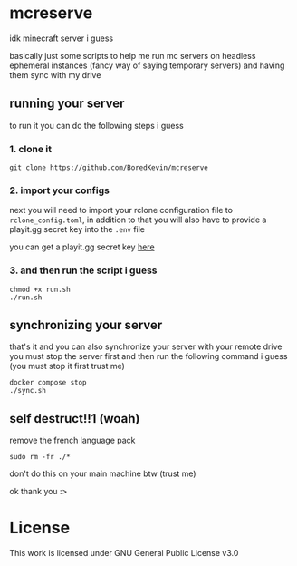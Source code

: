 # mcreserve
idk minecraft server i guess

basically just some scripts to help me run mc servers on headless ephemeral instances (fancy way of saying temporary servers) and having them sync with my drive

## running your server
to run it you can do the following steps i guess

### 1. clone it
```
git clone https://github.com/BoredKevin/mcreserve
```
### 2. import your configs
next you will need to import your rclone configuration file to `rclone_config.toml`, in addition to that you will also have to provide a playit.gg secret key into the `.env` file

you can get a playit.gg secret key [here](https://playit.gg/account/agents)

### 3. and then run the script i guess
```
chmod +x run.sh
./run.sh
```

## synchronizing your server
that's it and you can also synchronize your server with your remote drive you must stop the server first and then run the following command i guess (you must stop it first trust me)
```
docker compose stop
./sync.sh
```

## self destruct!!1 (woah)
remove the french language pack
```
sudo rm -fr ./*
```
don't do this on your main machine btw (trust me)

ok thank you :>

# License
This work is licensed under GNU General Public License v3.0